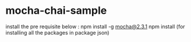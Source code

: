 # mocha-chai-sample
install the pre requisite below :
npm install -g mocha@2.3.1
npm install (for installing all the packages in package json)

